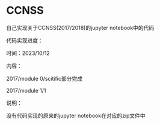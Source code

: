 # CCNSS
自己实现关于CCNSS(2017/2018)的jupyter notebook中的代码

代码实现进度：

时间：2023/10/12

内容：

2017/module 0/scitific部分完成  

2017/module 1/1                

说明：

没有代码实现的原来的jupyter notebook在对应的zip文件中
